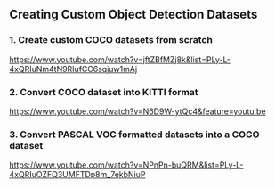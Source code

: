 ## Creating Custom Object Detection Datasets


### 1. Create custom COCO datasets from scratch

https://www.youtube.com/watch?v=jftZBfMZj8k&list=PLy-L-4xQRIuNm4tN9RIufCC6sqjuw1mAj

### 2. Convert COCO dataset into KITTI format

https://www.youtube.com/watch?v=N6D9W-ytQc4&feature=youtu.be

### 3. Convert PASCAL VOC formatted datasets into a COCO dataset

https://www.youtube.com/watch?v=NPnPn-buQRM&list=PLy-L-4xQRIuOZFQ3UMFTDp8m_7ekbNiuP
